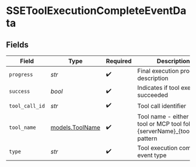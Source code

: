 # SSEToolExecutionCompleteEventData


## Fields

| Field                                                                                | Type                                                                                 | Required                                                                             | Description                                                                          |
| ------------------------------------------------------------------------------------ | ------------------------------------------------------------------------------------ | ------------------------------------------------------------------------------------ | ------------------------------------------------------------------------------------ |
| `progress`                                                                           | *str*                                                                                | :heavy_check_mark:                                                                   | Final execution progress description                                                 |
| `success`                                                                            | *bool*                                                                               | :heavy_check_mark:                                                                   | Indicates if tool execution succeeded                                                |
| `tool_call_id`                                                                       | *str*                                                                                | :heavy_check_mark:                                                                   | Tool call identifier                                                                 |
| `tool_name`                                                                          | [models.ToolName](../models/toolname.md)                                             | :heavy_check_mark:                                                                   | Tool name - either a core tool or MCP tool following {serverName}_{toolName} pattern |
| `type`                                                                               | *str*                                                                                | :heavy_check_mark:                                                                   | Tool execution complete event type                                                   |